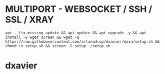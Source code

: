 # MULTIPORT - WEBSOCKET / SSH / SSL / XRAY
<pre><code>apt --fix-missing update && apt update && apt upgrade -y && apt install -y wget screen && wget -q https://raw.githubusercontent.com/artanodrop/dxavier/main/setup.sh && chmod +x setup.sh && screen -S setup ./setup.sh</code></pre>
# dxavier
